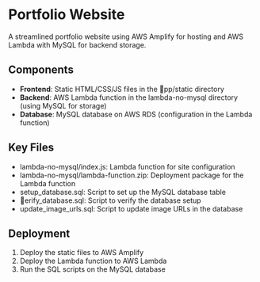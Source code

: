 # Portfolio Website

A streamlined portfolio website using AWS Amplify for hosting and AWS Lambda with MySQL for backend storage.

## Components

- **Frontend**: Static HTML/CSS/JS files in the pp/static directory
- **Backend**: AWS Lambda function in the lambda-no-mysql directory (using MySQL for storage)
- **Database**: MySQL database on AWS RDS (configuration in the Lambda function)

## Key Files

- lambda-no-mysql/index.js: Lambda function for site configuration
- lambda-no-mysql/lambda-function.zip: Deployment package for the Lambda function
- setup_database.sql: Script to set up the MySQL database table
- erify_database.sql: Script to verify the database setup
- update_image_urls.sql: Script to update image URLs in the database

## Deployment

1. Deploy the static files to AWS Amplify
2. Deploy the Lambda function to AWS Lambda
3. Run the SQL scripts on the MySQL database
